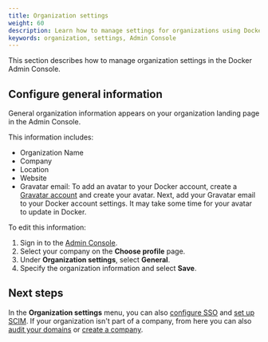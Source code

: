 ```yaml
---
title: Organization settings
weight: 60
description: Learn how to manage settings for organizations using Docker Admin Console.
keywords: organization, settings, Admin Console
---
```


This section describes how to manage organization settings in the Docker Admin Console.

## Configure general information

General organization information appears on your organization landing page in the Admin Console.

This information includes:
 - Organization Name
 - Company
 - Location
 - Website
 - Gravatar email: To add an avatar to your Docker account, create a [Gravatar account](https://gravatar.com/) and create your avatar. Next, add your Gravatar email to your Docker account settings. It may take some time for your avatar to update in Docker.

To edit this information:

1. Sign in to the [Admin Console](https://admin.docker.com).
2. Select your company on the **Choose profile** page.
3. Under **Organization settings**, select **General**.
4. Specify the organization information and select **Save**.

## Next steps

In the **Organization settings** menu, you can also [configure SSO](../../security/for-admins/single-sign-on/configure/) and [set up SCIM](../../security/for-admins/provisioning/scim.md). If your organization isn't part of a company, from here you can also [audit your domains](../../security/for-admins/domain-audit.md) or [create a company](new-company.md).
